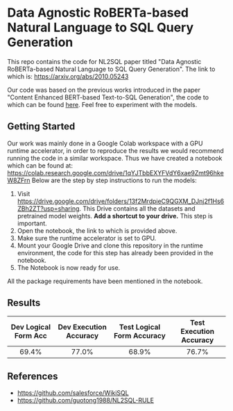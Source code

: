 # Data Agnostic RoBERTa-based Natural Language to SQL Query Generation
This repo contains the code for NL2SQL paper titled "Data Agnostic RoBERTa-based Natural Language to SQL Query Generation". The link to which is: https://arxiv.org/abs/2010.05243

Our code was based on the previous works introduced in the paper "Content Enhanced BERT-based Text-to-SQL Generation", the code to which can be found [here](https://github.com/guotong1988/NL2SQL-RULE). Feel free to experiment with the models.

## Getting Started
Our work was mainly done in a Google Colab workspace with a GPU runtime accelerator, in order to reproduce the results we would recommend running the code in a similar workspace. Thus we have created a notebook which can be found at:
https://colab.research.google.com/drive/1qYJTbbEXYFVdY6xae9Zmt96hkeW8ZFrn
Below are the step by step instructions to run the models:

 1. Visit https://drive.google.com/drive/folders/13f2MrdpieC9QGXM_DJnj2f1Hs6ZBh2ZT?usp=sharing. This Drive contains all the datasets and pretrained model weights. **Add a shortcut to your drive.** This step is important.
 2. Open the notebook, the link to which is provided above.
 3. Make sure the runtime accelerator is set to GPU.
 4. Mount your Google Drive and clone this repository in the runtime environment, the code for this step has already been provided in the notebook.
 5. The Notebook is now ready for use.
 
 All the package requirements have been mentioned in the notebook.

## Results

| Dev Logical Form Acc | Dev Execution Accuracy | Test Logical Form Accuracy | Test Execution Accuracy |
|:-:|:-:|:-:|:-:|
| 69.4% | 77.0% |68.9%  | 76.7% |

## References

 - https://github.com/salesforce/WikiSQL
 - https://github.com/guotong1988/NL2SQL-RULE
